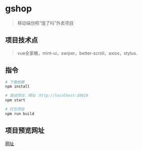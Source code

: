 # gshop

> 移动端仿照“饿了吗”外卖项目

## 项目技术点
> vue全家桶，mint-ui，swiper，better-scroll，axios，stylus.

## 指令

``` bash
# 下载依赖
npm install

# 调试项目，网址：http://localhost:10010
npm start

# 打包项目
npm run build

```

## 项目预览网址
 [网址](http://106.13.3.24:3020/)
